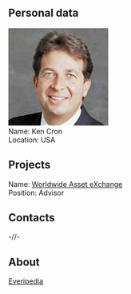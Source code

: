 ## Personal data
![ken cron photo](photo/ken_cron.jpeg)  
Name:   Ken Cron  
Location: USA  
## Projects 
Name: [Worldwide Asset eXchange](../projects/worldwide_asset_exchange.md)  
Position: Advisor   
## Contacts      
-//-
## About
[Everipedia](https://everipedia.org/wiki/ken-cron/)
